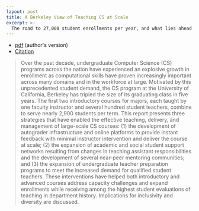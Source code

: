 ```yaml
---
layout: post
title: A Berkeley View of Teaching CS at Scale
excerpt: >-
  The road to 27,000 student enrollments per year, and what lies ahead.
---
```


- [pdf](https://drive.google.com/open?id=1kNxLaBsLHSZRgPypgcDW6T1SzBjDq-mK) (author's version)
- [Citation](https://www2.eecs.berkeley.edu/Pubs/TechRpts/2019/EECS-2019-99.html)

> Over the past decade, undergraduate Computer Science (CS) programs across the
> nation have experienced an explosive growth in enrollment as computational
> skills have proven increasingly important across many domains and in the
> workforce at large. Motivated by this unprecedented student demand, the CS
> program at the University of California, Berkeley has tripled the size of its
> graduating class in five years. The first two introductory courses for
> majors, each taught by one faculty instructor and several hundred student
> teachers, combine to serve nearly 2,900 students per term. This report
> presents three strategies that have enabled the effective teaching, delivery,
> and management of large-scale CS courses: (1) the development of autograder
> infrastructure and online platforms to provide instant feedback with minimal
> instructor intervention and deliver the course at scale; (2) the expansion of
> academic and social student support networks resulting from changes in
> teaching assistant responsibilities and the development of several near-peer
> mentoring communities; and (3) the expansion of undergraduate teacher
> preparation programs to meet the increased demand for qualified student
> teachers. These interventions have helped both introductory and advanced
> courses address capacity challenges and expand enrollments while receiving
> among the highest student evaluations of teaching in department history.
> Implications for inclusivity and diversity are discussed.
